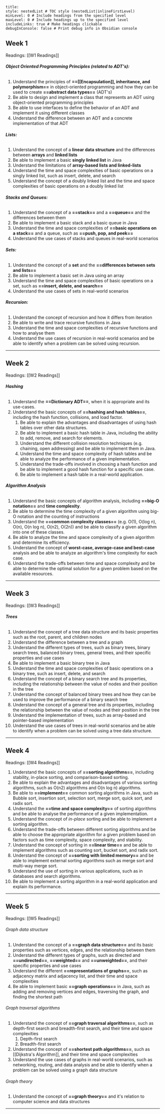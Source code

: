 ```table-of-contents
title: 
style: nestedList # TOC style (nestedList|inlineFirstLevel)
minLevel: 0 # Include headings from the specified level
maxLevel: 0 # Include headings up to the specified level
includeLinks: true # Make headings clickable
debugInConsole: false # Print debug info in Obsidian console
```
## Week 1
Readings: [[W1 Readings]]
###### **Object Oriented Programming Principles (related to ADT's):**
1. Understand the principles of **==[[Encapsulation]], inheritance, and polymorphism==** in object-oriented programming and how they can be used to create **==abstract data types==** (ADT's)
2. Be able to design and implement a class that represents an ADT using object-oriented programming principles
3. Be able to use interfaces to define the behavior of an ADT and implement it using different classes
4. Understand the difference between an ADT and a concrete implementation of that ADT
###### **Lists:**
1. Understand the concept of a **linear data structure** and the differences between **arrays** and **linked lists**
2. Be able to implement a basic **singly linked list** in Java
3. Understand the limitations of **array-based lists and linked-lists**
4. Understand the time and space complexities of basic operations on a singly linked list, such as insert, delete, and search
5. Understand the concept of a doubly linked list and the time and space complexities of basic operations on a doubly linked list
###### **Stacks and Queues:**
1. Understand the concept of a **==stack==** and a **==queue==** and the differences between them
2. Be able to implement a basic stack and a basic queue in Java
3. Understand the time and space complexities of **==basic operations on a stack==** and a queue, such as **==push, pop, and peek==**
4. Understand the use cases of stacks and queues in real-world scenarios
###### **Sets:**
1. Understand the concept of a **set** and the **==differences between sets and lists==**
2. Be able to implement a basic set in Java using an array
3. Understand the time and space complexities of basic operations on a set, such as **==insert, delete, and search==**
4. Understand the use cases of sets in real-world scenarios
###### **Recursion:**
1. Understand the concept of recursion and how it differs from iteration
2. Be able to write and trace recursive functions in Java
3. Understand the time and space complexities of recursive functions and how to analyse them
4. Understand the use cases of recursion in real-world scenarios and be able to identify when a problem can be solved using recursion.
- - - 
## Week 2
Readings: [[W2 Readings]]
###### **Hashing**
1. Understand the **==Dictionary ADT==**, when it is appropriate and its use-cases.
2. Understand the basic concepts of **==hashing and hash tables==**, including the hash function, collisions, and load factor.
	1. Be able to explain the advantages and disadvantages of using hash tables over other data structures.
	2. Be able to implement a basic hash table in Java, including the ability to add, remove, and search for elements.
	3. Understand the different collision resolution techniques (e.g. chaining, open addressing) and be able to implement them in Java.
	4. Understand the time and space complexity of hash tables and be able to analyze the performance of a given implementation.
	5. Understand the trade-offs involved in choosing a hash function and be able to implement a good hash function for a specific use case.
	6. Be able to implement a hash table in a real-world application.

###### **Algorithm Analysis**
1. Understand the basic concepts of algorithm analysis, including **==big-O notation==** and **time complexity**.
2. Be able to determine the time complexity of a given algorithm using big-O notation and the counting of instructions
3. Understand the **==common complexity classes==** (e.g. O(1), O(log n), O(n), O(n log n), O(n2), O(2n)) and be able to classify a given algorithm into one of these classes.
4. Be able to analyze the time and space complexity of a given algorithm and determine its efficiency.
5. Understand the concept of **worst-case, average-case and best-case** analysis and be able to analyze an algorithm's time complexity for each case.
6. Understand the trade-offs between time and space complexity and be able to determine the optimal solution for a given problem based on the available resources.
- - - 

## Week 3
Readings: [[W3 Readings]]
###### **Trees**
1. Understand the concept of a tree data structure and its basic properties such as the root, parent, and children nodes
2. Understand the difference between a tree and a graph
3. Understand the different types of trees, such as binary trees, binary search trees, balanced binary trees, general trees, and their specific properties and use cases
4. Be able to implement a basic binary tree in Java
5. Understand the time and space complexities of basic operations on a binary tree, such as insert, delete, and search
6. Understand the concept of a binary search tree and its properties, including the relationship between the value of nodes and their position in the tree
7. Understand the concept of balanced binary trees and how they can be used to improve the performance of a binary search tree
8. Understand the concept of a general tree and its properties, including the relationship between the value of nodes and their position in the tree
9. Understand the implementation of trees, such as array-based and pointer-based implementation
10. Understand the use cases of trees in real-world scenarios and be able to identify when a problem can be solved using a tree data structure.
- - - 

## Week 4
Readings: [[W4 Readings]]

1. Understand the basic concepts of **==sorting algorithms==**, including stability, in-place sorting, and comparison-based sorting.
2. Be able to explain the advantages and disadvantages of various sorting algorithms, such as O(n2) algorithms and O(n log n) algorithms.
3. Be able to **==implement==** common sorting algorithms in Java, such as Bubble sort, insertion sort, selection sort, merge sort, quick sort, and radix sort.
4. Understand the **==time and space complexity==** of sorting algorithms and be able to analyse the performance of a given implementation.
5. Understand the concept of _in-place_ sorting and be able to implement a sorting algorithm.
6. Understand the trade-offs between different sorting algorithms and be able to choose the appropriate algorithm for a given problem based on factors such as time complexity, space complexity, and stability.
7. Understand the concept of sorting in **==linear time==** and be able to implement algorithms such as counting sort, bucket sort, and radix sort.
8. Understand the concept of **==sorting with limited memory==** and be able to implement external sorting algorithms such as merge sort and multi-way merge sort.
9. Understand the use of sorting in various applications, such as in databases and search algorithms.
10. Be able to implement a sorting algorithm in a real-world application and explain its performance.
- - - 

## Week 5
Readings: [[W5 Readings]]
###### Graph data structure
1. Understand the concept of a **==graph data structure==** and its basic properties such as vertices, edges, and the relationship between them
2. Understand the different types of graphs, such as directed and **==undirected==**, **==weighted==** and **==unweighted==**, and their specific properties and use cases
3. Understand the different **==representations of graphs==**, such as adjacency matrix and adjacency list, and their time and space complexities
4. Be able to implement basic **==graph operations==** in Java, such as adding and removing vertices and edges, traversing the graph, and finding the shortest path
###### Graph traversal algorithms
1. Understand the concept of **==graph traversal algorithms==**, such as depth-first search and breadth-first search, and their time and space complexities
	1. Depth-first search
	2. Breadth-first search
2. Understand the concept of **==shortest path algorithms==**, such as [[Dijkstra's Algorithm]], and their time and space complexities
3. Understand the use cases of graphs in real-world scenarios, such as networking, routing, and data analysis and be able to identify when a problem can be solved using a graph data structure
###### Graph theory
1. Understand the concept of **==graph theory==** and it's relation to computer science and data structures
- - -
